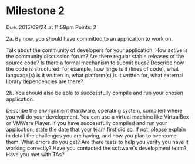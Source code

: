 Milestone 2
===========

Due: 2015/09/24 at 11:59pm
Points: 2

2a. By now, you should have committed to an application to work on.

Talk about the community of developers for your application. How
active is the community discussion forum? Are there regular stable
releases of the source code? Is there a formal mechanism to submit
bugs?  Describe how the code is structured: for example, how large is
it (lines of code), what language(s) is it written in, what
platform(s) is it written for, what external library dependencies are
there?

2b. You should also be able to successfully compile and run your
chosen application.

Describe the environment (hardware, operating system, compiler) where
you will do your development. You can use a virtual machine like
VirtualBox or VMWare Player. If you have successfully compiled and run
your application, state the date that your team first did so. If not,
please explain in detail the challenges you are having, and how you
plan to overcome them. What errors do you get? Are there tests to help
you verify you have it working correctly? Have you contacted the
software's development team? Have you met with TAs?